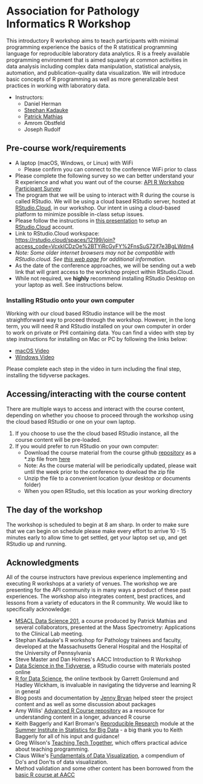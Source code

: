 # Association for Pathology Informatics R Workshop

This introductory R workshop aims to teach participants with minimal programming experience the basics of the R statistical programming language for reproducible laboratory data analytics. R is a freely available programming environment that is aimed squarely at common activities in data analysis including complex data manipulation, statistical analysis, automation, and publication-quality data visualization. We will introduce basic concepts of R programming as well as more generalizable best practices in working with laboratory data. 

- Instructors: 
  * Daniel Herman
  * [Stephan Kadauke](https://www.linkedin.com/in/skadauke/)
  * [Patrick Mathias](https://www.linkedin.com/in/pcmathias/)
  * Amrom Obstfeld
  * Joseph Rudolf
 

## Pre-course work/requirements

- A laptop (macOS, Windows, or Linux) with WiFi
  - Please confirm you can connect to the conference WiFi prior to class
- Please complete the following survey so we can better understand your R experience and what you want out of the course: [API R Workshop Participant Survey](https://forms.gle/Xe3U71ZBZRmrP2E87)
- The program that we will be using to interact with R during the course is called RStudio. We will be using a cloud based RStudio server, hosted at [RStudio.Cloud](https://rstudio.cloud/), in our workshop. Our intent in using a cloud-based platform to minimize possible in-class setup issues.
- Please follow the instructions in [this presentation](https://bit.ly/2W61U4d) to setup an [RStudio.Cloud](https://rstudio.cloud/) account. 
- Link to RStudio.Cloud workspace: https://rstudio.cloud/spaces/12199/join?access_code=VcxkICDzOe%2BTYiRcGyFY%2FnsSuS72jf7e3BgLWdm4
- *Note: Some older internet browsers may not be compatible with RStudio.cloud. See [this web page](https://support.rstudio.com/hc/en-us/articles/227449447-Supported-browsers-for-RStudio-Connect) for additional information.*
- As the date of the conference approaches, we will be sending out a web link that will grant access to the workshop project within RStudio.Cloud. 
- While not required, we **highly** recommend installing RStudio Desktop on your laptop as well. See instructions below.

### Installing RStudio onto your own computer

Working with our cloud based RStudio instance will be the most straightforward way to proceed through the workshop. However, in the long term, you will need R and RStudio installed on your own computer in order to work on private or PHI containing data. You can find a video with step by step instructions for installing on Mac or PC by following the links below:

- [macOS Video](https://www.youtube.com/watch?v=GM88tYlEy_g) 
- [Windows Video](https://www.youtube.com/watch?v=JRKmZK5-6aE)

Please complete each step in the video in turn including the final step, installing the tidyverse packages.

## Accessing/interacting with the course content

There are multiple ways to access and interact with the course content, depending on whether you choose to proceed through the workshop using the cloud based RStudio or one on your own laptop. 

1. If you choose to use the the cloud based RStudio instance, all the course content will be pre-loaded. 
2. If you would prefer to run RStudio on your own computer:
   * Download the course material from the course github [repository](https://github.com/amromeo/api_r2019) as a \*.zip file from [here](https://github.com/amromeo/api_r2019/archive/master.zip) 
   * Note: As the course material will be periodically updated, please wait until the week prior to the conference to dowload the zip file
   * Unzip the file to a convenient location (your desktop or documents folder)
   * When you open RStudio, set this location as your working directory 

## The day of the workshop

The workshop is scheduled to begin at 8 am sharp. In order to make sure that we can begin on schedule please make every effort to arrive 10 - 15 minutes early to allow time to get settled, get your laptop set up, and get RStudio up and running.

## Acknowledgments

All of the course instructors have previous experience implementing and executing R workshops at a variety of venues. The workshop we are presenting for the API community is in many ways a product of these past experiences. The workshop also integrates content, best practices, and lessons from a variety of educators in the R community. We would like to specifically acknowledge: 

- [MSACL Data Science 201](https://github.com/pcmathias/MSACL-intermediate-R-course), a course produced by Patrick Mathias and several collaborators, presented at the Mass Spectrometry: Applications to the Clinical Lab meeting.
- Stephan Kadauke's R workshop for Pathology trainees and faculty, developed at the Massachusetts General Hospital and the Hospital of the University of Pennsylvania
- Steve Master and Dan Holmes's AACC Introduction to R Workshop 
- [Data Science in the Tidyverse](https://github.com/AmeliaMN/data-science-in-tidyverse), a RStudio course with materials posted online
- [R for Data Science](http://r4ds.had.co.nz/index.html), the online textbook by Garrett Grolemund and Hadley Wickham, is invaluable in navigating the tidyverse and learning R in general
- Blog posts and documentation by [Jenny Bryan](https://github.com/jennybc) helped steer the project content and as well as some discussion about packages
- Amy Willis' [Advanced R Course repository](https://github.com/adw96/biostat561) as a resource for understanding content in a longer, advanced R course
- Keith Baggerly and Karl Broman's [Reproducible Research](https://github.com/kabagg/sisbid_2018_rr) module at the [Summer Institute in Statistics for Big Data](https://www.biostat.washington.edu/suminst/sisbid) - a big thank you to Keith Baggerly for all of his input and guidance!
- Greg Wilson's [Teaching Tech Together](http://teachtogether.tech/en/), which offers practical advice about teaching programming. 
- Claus Wilke's [Fundamentals of Data Visualization](https://serialmentor.com/dataviz/), a compendium of Do's and Don'ts of data visualization. 
- Method validation and some other content has been borrowed from the [basic R course at AACC](https://github.com/pcmathias/AACC-Introduction-to-R)

